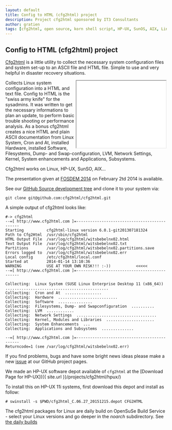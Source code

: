 ```yaml
---
layout: default
title: Config to HTML (cfg2html) project
description: Project cfg2html sponsored by IT3 Consultants
author: gratien
tags: [cfg2html, open source, korn shell script, HP-UX, SunOS, AIX, Linux, IT3 Consultants, GPL]
---
```

## Config to HTML (cfg2html) project

[Cfg2html](http://www.cfg2html.com/) is a little utility to collect the necessary system configuration files and system set-up to an ASCII file and HTML file. Simple to use and very helpful in disaster recovery situations.

<iframe width="280" height="210" src="//www.youtube.com/embed/qqBf-VS9Gmk" align="right"><p>cfg2html</p></iframe>

Collects Linux system configuration into a HTML and text file. Config to HTML is the "swiss army knife" for the sysadmins. It was written to get the necessary informations to plan an update, to perform basic trouble shooting or performance analysis. As a bonus cfg2html creates a nice HTML and plain ASCII documentation from Linux System, Cron and At, installed Hardware, installed Software, Filesystems, Dump- and Swap-configuration, LVM, Network Settings, Kernel, System enhancements and Applications, Subsystems.

Cfg2html works on Linux, HP-UX, SunSO, AIX...

The presentation given at [FOSDEM 2014](https://fosdem.org/2014/schedule/event/cfg2html/) on February 2td 2014 is available.



See our [GitHub Source development tree](https://github.com/cfg2html/cfg2html) and clone it to your system via:

    git clone git@github.com:cfg2html/cfg2html.git

A simple output of cfg2html looks like:

    #-> cfg2html
    --=[ http://www.cfg2html.com ]=---------------------------------------------
    Starting          cfg2html-linux version 6.0.1-git201307181324
    Path to Cfg2Html  /usr/sbin/cfg2html
    HTML Output File  /var/log/cfg2html/witsbebelnx02.html
    Text Output File  /var/log/cfg2html/witsbebelnx02.txt
    Partitions        /var/log/cfg2html/witsbebelnx02.partitions.save
    Errors logged to  /var/log/cfg2html/witsbebelnx02.err
    Local config      /etc/cfg2html/local.conf
    Started at        2014-01-14 13:10:36
    WARNING           USE AT YOUR OWN RISK!!! :-))           <<<<<
    --=[ http://www.cfg2html.com ]=---------------------------------------------
    
    Collecting:  Linux System (SUSE Linux Enterprise Desktop 11 (x86_64))  .............................................
    Collecting:  Cron and At  ................
    Collecting:  Hardware  ..........................
    Collecting:  Software  ...............
    Collecting:  Filesystems, Dump- and Swapconfiguration  ..........
    Collecting:  LVM  ............
    Collecting:  Network Settings  ...................................
    Collecting:  Kernel, Modules and Libraries  .....................
    Collecting:  System Enhancements  ...
    Collecting:  Applications and Subsystems  ..............
    
    --=[ http://www.cfg2html.com ]=---------------------------------------------
    Returncode=1 (see /var/log/cfg2html/witsbebelnx02.err)

If you find problems, bugs and have some bright news ideas please make a new [issue](https://github.com/cfg2html/cfg2html/issues) at  our GitHub project pages.

We made an HP-UX software depot available of `cfg2html` at the [Download Page for HP-UX]({{ site.url }}/projects/cfg2html/hpux/)

To install this on HP-UX 11i systems, first download this depot and install as follow:

    # swinstall -s $PWD/cfg2html_C.06.27_20151215.depot CFG2HTML

The cfg2html packages for Linux are daily build on OpenSuSe Build Service - select your Linux versions and go deeper in the *noarch* subdirectory. See [the daily builds](http://download.opensuse.org/repositories/home:/gdha/)

